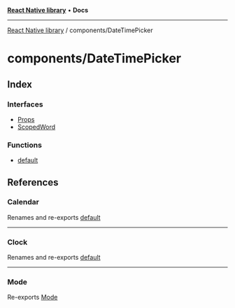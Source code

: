 [**React Native library**](../../index.md) • **Docs**

***

[React Native library](../../modules.md) / components/DateTimePicker

# components/DateTimePicker

## Index

### Interfaces

- [Props](interfaces/Props.md)
- [ScopedWord](interfaces/ScopedWord.md)

### Functions

- [default](functions/default.md)

## References

### Calendar

Renames and re-exports [default](Calendar/functions/default.md)

***

### Clock

Renames and re-exports [default](Clock/functions/default.md)

***

### Mode

Re-exports [Mode](DateTimePicker-common/enumerations/Mode.md)
